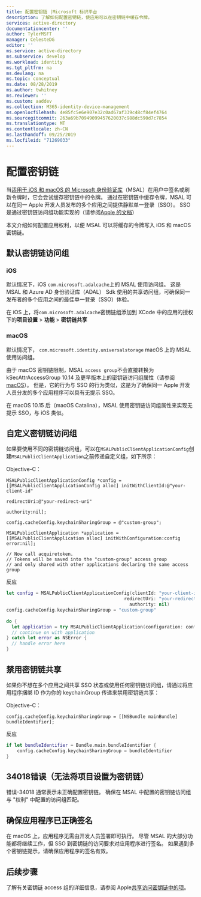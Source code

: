 ```yaml
---
title: 配置密钥链 |Microsoft 标识平台
description: 了解如何配置密钥链，使应用可以在密钥链中缓存令牌。
services: active-directory
documentationcenter: ''
author: TylerMSFT
manager: CelesteDG
editor: ''
ms.service: active-directory
ms.subservice: develop
ms.workload: identity
ms.tgt_pltfrm: na
ms.devlang: na
ms.topic: conceptual
ms.date: 08/28/2019
ms.author: twhitney
ms.reviewer: ''
ms.custom: aaddev
ms.collection: M365-identity-device-management
ms.openlocfilehash: 4e85fc5e6e907e32c0ad67af339c48cf84ef4764
ms.sourcegitcommit: 263a69b70949099457620037c988dc590d7c7854
ms.translationtype: MT
ms.contentlocale: zh-CN
ms.lasthandoff: 09/25/2019
ms.locfileid: "71269033"
---
```

# <a name="configure-keychain"></a>配置密钥链

当[适用于 iOS 和 macOS 的 Microsoft 身份验证库](msal-overview.md)（MSAL）在用户中签名或刷新令牌时，它会尝试缓存密钥链中的令牌。 通过在密钥链中缓存令牌，MSAL 可以在同一 Apple 开发人员发布的多个应用之间提供静默单一登录（SSO）。 SSO 是通过密钥链访问组功能实现的（请参阅[Apple 的文档](https://developer.apple.com/documentation/security/keychain_services/keychain_items/sharing_access_to_keychain_items_among_a_collection_of_apps?language=objc)）

本文介绍如何配置应用权利，以便 MSAL 可以将缓存的令牌写入 iOS 和 macOS 密钥链。

## <a name="default-keychain-access-group"></a>默认密钥链访问组

### <a name="ios"></a>iOS

默认情况下，iOS `com.microsoft.adalcache`上的 MSAL 使用访问组。 这是 MSAL 和 Azure AD 身份验证库（ADAL） Sdk 使用的共享访问组，可确保同一发布者的多个应用之间的最佳单一登录（SSO）体验。

在 iOS 上，将`com.microsoft.adalcache`密钥链组添加到 XCode 中的应用的授权下的**项目设置** > **功能** > **密钥链共享**

### <a name="macos"></a>macOS

默认情况下， `com.microsoft.identity.universalstorage` macOS 上的 MSAL 使用访问组。

由于 macOS 密钥链限制，MSAL `access group`不会直接转换为 kSecAttrAccessGroup 10.14 及更早版本上的密钥链访问组属性（请参阅[macOS](https://developer.apple.com/documentation/security/ksecattraccessgroup?language=objc)）。 但是，它的行为与 SSO 的行为类似，这是为了确保同一 Apple 开发人员分发的多个应用程序可以具有无提示 SSO。

在 macOS 10.15 后（macOS Catalina），MSAL 使用密钥链访问组属性来实现无提示 SSO，与 iOS 类似。

## <a name="custom-keychain-access-group"></a>自定义密钥链访问组

如果要使用不同的密钥链访问组，可以在`MSALPublicClientApplicationConfig`创建`MSALPublicClientApplication`之前传递自定义组，如下所示：

Objective-C：

```objc
MSALPublicClientApplicationConfig *config = [[MSALPublicClientApplicationConfig alloc] initWithClientId:@"your-client-id"
                                                                                            redirectUri:@"your-redirect-uri"
                                                                                              authority:nil];
    
config.cacheConfig.keychainSharingGroup = @"custom-group";
    
MSALPublicClientApplication *application = [[MSALPublicClientApplication alloc] initWithConfiguration:config error:nil];
    
// Now call acquiretoken. 
// Tokens will be saved into the "custom-group" access group
// and only shared with other applications declaring the same access group
```



反应

```swift
let config = MSALPublicClientApplicationConfig(clientId: "your-client-id",
                                            redirectUri: "your-redirect-uri",
                                              authority: nil)
config.cacheConfig.keychainSharingGroup = "custom-group"
        
do {
  let application = try MSALPublicClientApplication(configuration: config)
  // continue on with application          
} catch let error as NSError {
  // handle error here
}       
```



## <a name="disable-keychain-sharing"></a>禁用密钥链共享

如果你不想在多个应用之间共享 SSO 状态或使用任何密钥链访问组，请通过将应用程序捆绑 ID 作为你的 keychainGroup 传递来禁用密钥链共享：

Objective-C：

```objc
config.cacheConfig.keychainSharingGroup = [[NSBundle mainBundle] bundleIdentifier];
```

反应

```swift
if let bundleIdentifier = Bundle.main.bundleIdentifier {
    config.cacheConfig.keychainSharingGroup = bundleIdentifier
}
```

## <a name="handle--34018-error-failed-to-set-item-into-keychain"></a>34018错误（无法将项目设置为密钥链）

错误-34018 通常表示未正确配置密钥链。 确保在 MSAL 中配置的密钥链访问组与 "权利" 中配置的访问组匹配。

## <a name="ensure-your-application-is-properly-signed"></a>确保应用程序已正确签名

在 macOS 上，应用程序无需由开发人员签署即可执行。 尽管 MSAL 的大部分功能都将继续工作，但 SSO 到密钥链的访问要求对应用程序进行签名。 如果遇到多个密钥链提示，请确保应用程序的签名有效。

## <a name="next-steps"></a>后续步骤

了解有关密钥链 access 组的详细信息，请参阅 Apple[共享访问密钥链中的项](https://developer.apple.com/documentation/security/keychain_services/keychain_items/sharing_access_to_keychain_items_among_a_collection_of_apps?language=objc)。
